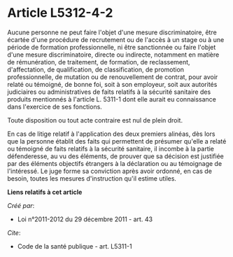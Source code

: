 # Article L5312-4-2

Aucune personne ne peut faire l'objet d'une mesure discriminatoire, être écartée d'une procédure de recrutement ou de l'accès
à un stage ou à une période de formation professionnelle, ni être sanctionnée ou faire l'objet d'une mesure discriminatoire,
directe ou indirecte, notamment en matière de rémunération, de traitement, de formation, de reclassement, d'affectation, de
qualification, de classification, de promotion professionnelle, de mutation ou de renouvellement de contrat, pour avoir
relaté ou témoigné, de bonne foi, soit à son employeur, soit aux autorités judiciaires ou administratives de faits relatifs à
la sécurité sanitaire des produits mentionnés à l'article L. 5311-1 dont elle aurait eu connaissance dans l'exercice de ses
fonctions. 

Toute disposition ou tout acte contraire est nul de plein droit. 

En cas de litige relatif à l'application des deux premiers alinéas, dès lors que la personne établit des faits qui permettent
de présumer qu'elle a relaté ou témoigné de faits relatifs à la sécurité sanitaire, il incombe à la partie défenderesse, au
vu des éléments, de prouver que sa décision est justifiée par des éléments objectifs étrangers à la déclaration ou au
témoignage de l'intéressé. Le juge forme sa conviction après avoir ordonné, en cas de besoin, toutes les mesures
d'instruction qu'il estime utiles.

**Liens relatifs à cet article**

_Créé par_:

  - Loi n°2011-2012 du 29 décembre 2011 - art. 43

_Cite_:

  - Code de la santé publique - art. L5311-1
